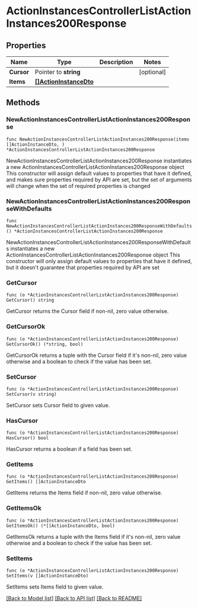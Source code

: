 # ActionInstancesControllerListActionInstances200Response

## Properties

Name | Type | Description | Notes
------------ | ------------- | ------------- | -------------
**Cursor** | Pointer to **string** |  | [optional] 
**Items** | [**[]ActionInstanceDto**](ActionInstanceDto.md) |  | 

## Methods

### NewActionInstancesControllerListActionInstances200Response

`func NewActionInstancesControllerListActionInstances200Response(items []ActionInstanceDto, ) *ActionInstancesControllerListActionInstances200Response`

NewActionInstancesControllerListActionInstances200Response instantiates a new ActionInstancesControllerListActionInstances200Response object
This constructor will assign default values to properties that have it defined,
and makes sure properties required by API are set, but the set of arguments
will change when the set of required properties is changed

### NewActionInstancesControllerListActionInstances200ResponseWithDefaults

`func NewActionInstancesControllerListActionInstances200ResponseWithDefaults() *ActionInstancesControllerListActionInstances200Response`

NewActionInstancesControllerListActionInstances200ResponseWithDefaults instantiates a new ActionInstancesControllerListActionInstances200Response object
This constructor will only assign default values to properties that have it defined,
but it doesn't guarantee that properties required by API are set

### GetCursor

`func (o *ActionInstancesControllerListActionInstances200Response) GetCursor() string`

GetCursor returns the Cursor field if non-nil, zero value otherwise.

### GetCursorOk

`func (o *ActionInstancesControllerListActionInstances200Response) GetCursorOk() (*string, bool)`

GetCursorOk returns a tuple with the Cursor field if it's non-nil, zero value otherwise
and a boolean to check if the value has been set.

### SetCursor

`func (o *ActionInstancesControllerListActionInstances200Response) SetCursor(v string)`

SetCursor sets Cursor field to given value.

### HasCursor

`func (o *ActionInstancesControllerListActionInstances200Response) HasCursor() bool`

HasCursor returns a boolean if a field has been set.

### GetItems

`func (o *ActionInstancesControllerListActionInstances200Response) GetItems() []ActionInstanceDto`

GetItems returns the Items field if non-nil, zero value otherwise.

### GetItemsOk

`func (o *ActionInstancesControllerListActionInstances200Response) GetItemsOk() (*[]ActionInstanceDto, bool)`

GetItemsOk returns a tuple with the Items field if it's non-nil, zero value otherwise
and a boolean to check if the value has been set.

### SetItems

`func (o *ActionInstancesControllerListActionInstances200Response) SetItems(v []ActionInstanceDto)`

SetItems sets Items field to given value.



[[Back to Model list]](../README.md#documentation-for-models) [[Back to API list]](../README.md#documentation-for-api-endpoints) [[Back to README]](../README.md)


